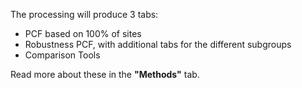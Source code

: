 The processing will produce 3 tabs: 
* PCF based on 100% of sites
* Robustness PCF, with additional tabs for the different subgroups
* Comparison Tools

Read more about these in the **"Methods"** tab. 